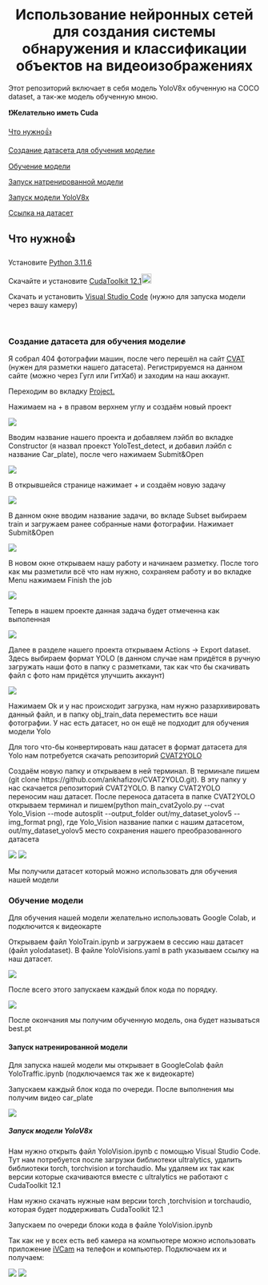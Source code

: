  <h1 align="center">Использование нейронных сетей для создания системы обнаружения и классификации объектов на видеоизображениях</h1>
<p>Этот репозиторий включает в себя модель YoloV8x обученную на COCO dataset, а так-же модель обученную мною.</p>
<b>❗Желательно иметь Cuda</b>

<a href="#part1">Что нужно👍</a><p></p>
<a href="#part2">Создание датасета для обучения модели✊</a><p></p>
<a href="#part3">Обучение модели</a><p></p>
<a href="#part4">Запуск натренированной модели</a><p></p>
<a href="#part5">Запуск модели YoloV8x</a><p></p>
<a href="https://drive.google.com/drive/folders/1cw8_pHgt_QfCEEtuKlI_UNHO9PRXtYg0?usp=sharing">Ссылка на датасет</a>

<h2 id="part1"><b>Что нужно👍</b></h2>

<p>Установите <a href="https://www.python.org/ftp/python/3.11.6/python-3.11.6-amd64.exe">Python 3.11.6</a></p>
<!-- <p>Установите <a href="https://git-scm.com/downloads">Git</a>:octocat:</p> -->
<p>Скачайте и установите <a href="https://developer.nvidia.com/cuda-12-1-0-download-archive">CudaToolkit 12.1</a><img src="https://cdn.icon-icons.com/icons2/2107/PNG/512/file_type_cuda_icon_130656.png" style="width: 20px; height: 20px;"></p>
<p>Скачать и установить <a href="https://code.visualstudio.com/download">Visual Studio Code</a> (нужно для запуска модели через вашу камеру)</p>
<p><br></p>

<h3 id="part2">Создание датасета для обучения модели✊</h3>
<p>Я собрал 404 фотографии машин, после чего перешёл на сайт <a href="https://app.cvat.ai/tasks?page=1">CVAT </a>(нужен для разметки нашего датасета). Регистрируемся на данном сайте (можно через Гугл или ГитХаб) и заходим на наш аккаунт. <p></p>Переходим во вкладку <a href="https://app.cvat.ai/projects">Project.</a></p>
<p>Нажимаем на + в правом верхнем углу и создаём новый проект</p>
<img src="https://raw.githubusercontent.com/XiLiCe/Lab_Ilmir/cd00f8f5e5355e6352a6fe4b827060c9180282f6/+.png">
<p>Вводим название нашего проекта и добавляем лэйбл во вкладке Constructor (я назвал проекст YoloTest_detect, и добавил лэйбл с название Car_plate), после чего нажимаем Submit&Open</p>
<img src="https://github.com/XiLiCe/Lab_Ilmir/blob/XiLiCe-patch-1/newproject.png?raw=true">
<p>В открывшейся странице нажимает + и создаём новую задачу</p>
<img src="https://github.com/XiLiCe/Lab_Ilmir/blob/XiLiCe-patch-1/newtask.png?raw=true">
<p>В данном окне вводим название задачи, во вкладе Subset выбираем train и загружаем ранее собранные нами фотографии. Нажимает Submit&Open</p>
<img src="https://github.com/XiLiCe/Lab_Ilmir/blob/XiLiCe-patch-1/createnewtask.png?raw=true">
<p>В новом окне открываем нашу работу и начинаем разметку. После того как мы разметили всё что нам нужно, сохраняем работу и во вкладке Menu нажимаем Finish the job</p>
<img src="https://github.com/XiLiCe/Lab_Ilmir/blob/XiLiCe-patch-1/razmetka.png?raw=true">
<p>Теперь в нашем проекте данная задача будет отмеченна как выполенная</p>
<img src="https://github.com/XiLiCe/Lab_Ilmir/blob/XiLiCe-patch-1/finishjob.png?raw=true">
<p>Далее в разделе нашего проекта открываем Actions -> Export dataset. Здесь выбираем формат YOLO (в данном случае нам придётся в ручную загружать наши фото в папку с разметками, так как что бы скачивать файл с фото нам придётся улучшить аккаунт)</p>
<img src="https://github.com/XiLiCe/Lab_Ilmir/blob/XiLiCe-patch-1/export.png?raw=true">
<p>Нажимаем Ok и у нас происходит загрузка, нам нужно разархивировать данный файл, и в папку obj_train_data переместить все наши фотографии. У нас есть датасет, но он ещё не подходит для обучения модели Yolo</p><p></p>
<p>Для того что-бы конвертировать наш датасет в формат датасета для Yolo нам потребуется скачать репозиторий <a href="https://github.com/ankhafizov/CVAT2YOLO">CVAT2YOLO</a></p>
<p>Создаём новую папку и открываем в ней терминал. В терминале пишем (git clone https://github.com/ankhafizov/CVAT2YOLO.git). В эту папку у нас скачается репозиторий CVAT2YOLO. В папку CVAT2YOLO переносим наш датасет. После переноса датасета в папке CVAT2YOLO открываем терминал и пишем(python main_cvat2yolo.py --cvat Yolo_Vision --mode autosplit --output_folder out/my_dataset_yolov5 --img_format png), где Yolo_Vision название папки с нашим датасетом, out/my_dataset_yolov5 место сохранения нашего преобразованного датасета</p>
<img src="https://github.com/XiLiCe/Lab_Ilmir/blob/XiLiCe-patch-1/CVAT2YOLO.png?raw=true">
<img src="https://github.com/XiLiCe/Lab_Ilmir/blob/XiLiCe-patch-1/python.png?raw=true">
<p>Мы получили датасет который можно использовать для обучения нашей модели</p>

<h3 id="part3">Обучение модели</h3>

<p>Для обучения нашей модели желательно использовать Google Colab, и подключится к видеокарте</p><p></p>
<p>Открываем файл YoloTrain.ipynb и загружаем в сессию наш датасет (файл yolodataset). В файле YoloVisions.yaml в path указываем ссылку на наш датасет. </p>
<img src="https://github.com/XiLiCe/Lab_Ilmir/blob/XiLiCe-patch-1/yaml.png?raw=true">
<p>После всего этого запускаем каждый блок кода по порядку.</p>
<img src="https://github.com/XiLiCe/Lab_Ilmir/blob/XiLiCe-patch-1/train.png?raw=true">
<p>После окончания мы получим обученную модель, она будет называться best.pt</p>

<h4 id="part4">Запуск натренированной модели</h4>
<p>Для запуска нашей модели мы открывает в GoogleColab файл YoloTraffic.ipynb (подключаемся так же к видеокарте)</p><p></p>
<p>Запускаем каждый блок кода по очереди. После выполнения мы получим видео car_plate</p>
<img src="https://github.com/XiLiCe/Lab_Ilmir/blob/XiLiCe-patch-1/carplateitog.png?raw=true">

<h5 id="part5">Запуск модели YoloV8x</h5>
<p>Нам нужно открыть файл YoloVision.ipynb с помощью Visual Studio Code. Тут нам потребуется после загрузки библиотеки ultralytics, удалить библиотеки torch, torchvision и torchaudio. Мы удаляем их так как версии которые скачиваются вместе с ultralytics не работают с CudaToolkit 12.1</p><p></p>
<p>Нам нужно скачать нужные нам версии torch ,torchvision и torchaudio, которая будет поддерживать CudaToolkit 12.1</p>
<p>Запускаем по очереди блоки кода в файле YoloVision.ipynb</p><p></p>

<p>Так как не у всех есть веб камера на компьютере можно использовать приложение <a href="https://ivcam.softonic.ru/">iVCam</a> на телефон и компьютер. Подключаем их и получаем: </p>
<img src="https://github.com/XiLiCe/Lab_Ilmir/blob/XiLiCe-patch-1/itog.png?raw=true">
<img src="https://github.com/XiLiCe/Lab_Ilmir/blob/XiLiCe-patch-1/itog2.png?raw=true">
